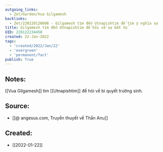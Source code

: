 ```yaml
---
outgoing_links:
  - Zet/Garden/Vua Gilgamesh
backlinks:
  - Zet/220220120608 - Gilgamesh tìm đến Utnapishtim để tìm ý nghĩa sự sống
title: Gilgamesh tìm đến Utnapishtim để hỏi về sự bất tử
UID: 220122234458
created: 22-Jan-2022
tags:
  - 'created/2022/Jan/22'
  - 'evergreen'
  - 'permanent/fact'
publish: True
---
```

## Notes:
[[Vua Gilgamesh]] tìm [[Utnapishtim]] để hỏi về bí quyết trường sinh.

## Source:
- [[@ angesus.com, Truyền thuyết về Thần Anu]]


## Created:
- [[2022-01-22]]
